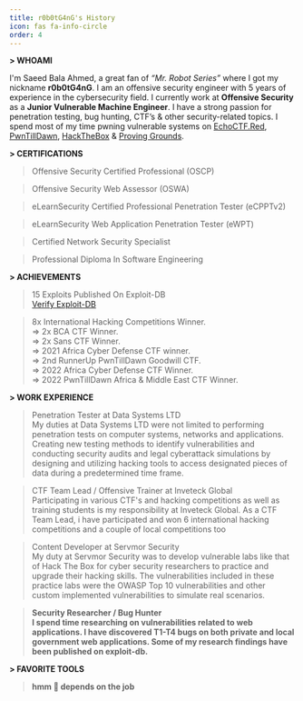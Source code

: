 ```yaml
---
title: r0b0tG4nG's History
icon: fas fa-info-circle
order: 4
---
```



**> WHOAMI**

I'm Saeed Bala Ahmed, a great fan of _“Mr. Robot Series”_ where I got my nickname **r0b0tG4nG**. I am an offensive security engineer with 5 years of experience in the cybersecurity field. I currently work at **Offensive Security** as a **Junior Vulnerable Machine Engineer**. I have a strong passion for penetration testing, bug hunting, CTF’s & other security-related topics. I spend most of my time pwning vulnerable systems on [EchoCTF.Red](https://echoctf.red/profile/5630024 "EchoCTF Profile"), [PwnTillDawn](https://online.pwntilldawn.com/Achievements/2101 "PwnTillDawn Profile"), [HackTheBox](https://app.hackthebox.com/profile/234268 "HackTheBox Profile") & [Proving Grounds](https://www.offensive-security.com/labs/ "Proving Grounds").


**> CERTIFICATIONS**

> Offensive Security Certified Professional (OSCP)<br>

> Offensive Security Web Assessor (OSWA)<br>

> eLearnSecurity Certified Professional Penetration Tester (eCPPTv2)

> eLearnSecurity Web Application Penetration Tester (eWPT)

> Certified Network Security Specialist<br>

> Professional Diploma In Software Engineering<br>


**> ACHIEVEMENTS**
> 15 Exploits Published On Exploit-DB<br>
<a href="https://www.exploit-db.com/?author=10852"> Verify Exploit-DB</a>

> 8x International Hacking Competitions Winner.<br>
	=> 2x BCA CTF Winner. <br>
	=> 2x Sans CTF Winner. <br>
	=> 2021 Africa Cyber Defense CTF winner. <br>
	=> 2nd RunnerUp PwnTillDawn Goodwill CTF. <br>
  	=> 2022 Africa Cyber Defense CTF Winner. <br>
	=> 2022 PwnTillDawn Africa & Middle East CTF Winner. <br>


**> WORK EXPERIENCE**

> Penetration Tester at Data Systems LTD<br>
My duties at Data Systems LTD were not limited to performing penetration tests on computer systems, networks and applications. Creating new testing methods to identify vulnerabilities and conducting security audits and legal cyberattack simulations by designing and utilizing hacking tools to access designated pieces of data during a predetermined time frame.

> CTF Team Lead / Offensive Trainer at Inveteck Global<br>
 Participating in various CTF's and hacking competitions as well as training students is my responsibility at Inveteck Global. As a CTF Team Lead, i have participated and won 6 international hacking competitions and a couple of local competitions too <br>

> Content Developer at Servmor Security<br>
 My duty at Servmor Security was to develop vulnerable labs like that of Hack The Box for cyber security researchers to practice and upgrade their hacking skills. The vulnerabilities included in these practice labs were the OWASP Top 10 vulnerabilities and other custom implemented vulnerabilities to simulate real scenarios. <b>

> Security Researcher / Bug Hunter<br>
 I spend time researching on vulnerabilities related to web applications. I have discovered T1-T4 bugs on both private and local government web applications. Some of my research findings have been published on exploit-db. 


**> FAVORITE TOOLS**

> hmm 🤔 depends on the job

